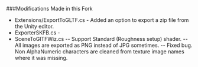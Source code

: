 ###Modifications Made in this Fork

- Extensions/ExportToGLTF.cs - Added an option to export a zip file from the Unity editor.
- ExporterSKFB.cs - 
- SceneToGlTFWiz.cs
-- Support Standard (Roughness setup) shader.
-- All images are exported as PNG instead of JPG sometimes.
-- Fixed bug. Non AlphaNumeric characters are cleaned from texture image names where it was missing.

